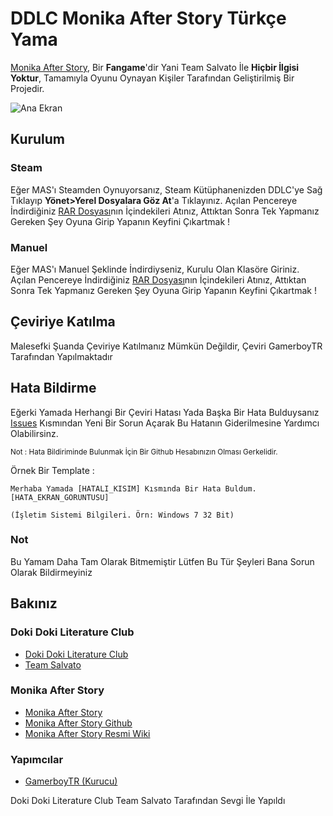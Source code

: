 # DDLC Monika After Story Türkçe Yama

[Monika After Story](https://www.monikaafterstory.com/), Bir **Fangame**'dir Yani Team Salvato İle **Hiçbir İlgisi Yoktur**, Tamamıyla Oyunu Oynayan Kişiler Tarafından Geliştirilmiş Bir Projedir.

![Ana Ekran](https://i.hizliresim.com/8pd66ul.jpg)

## Kurulum

### Steam

Eğer MAS'ı Steamden Oynuyorsanız, Steam Kütüphanenizden DDLC'ye Sağ Tıklayıp **Yönet>Yerel Dosyalara Göz At**'a Tıklayınız. Açılan Pencereye İndirdiğiniz [RAR Dosyası](https://github.com/gamerboytr/ddlc-mas-tr-patch/releases)nın İçindekileri Atınız, Attıktan Sonra Tek Yapmanız Gereken Şey Oyuna Girip Yapanın Keyfini Çıkartmak !

### Manuel

Eğer MAS'ı Manuel Şeklinde İndirdiyseniz, Kurulu Olan Klasöre Giriniz. Açılan Pencereye İndirdiğiniz [RAR Dosyası](https://github.com/gamerboytr/ddlc-mas-tr-patch/releases)nın İçindekileri Atınız, Attıktan Sonra Tek Yapmanız Gereken Şey Oyuna Girip Yapanın Keyfini Çıkartmak !

## Çeviriye Katılma

Malesefki Şuanda Çeviriye Katılmanız Mümkün Değildir, Çeviri GamerboyTR Tarafından Yapılmaktadır

## Hata Bildirme

Eğerki Yamada Herhangi Bir Çeviri Hatası Yada Başka Bir Hata Bulduysanız [Issues](https://github.com/gamerboytr/ddlc-mas-tr-patch/issues) Kısmından Yeni Bir Sorun Açarak Bu Hatanın Giderilmesine Yardımcı Olabilirsinz.

<small>Not : Hata Bildiriminde Bulunmak İçin Bir Github Hesabınızın Olması Gerkelidir.</small>

Örnek Bir Template :

```text
Merhaba Yamada [HATALI_KISIM] Kısmında Bir Hata Buldum.
[HATA_EKRAN_GORUNTUSU]

(İşletim Sistemi Bilgileri. Örn: Windows 7 32 Bit)

```

### Not

Bu Yamam Daha Tam Olarak Bitmemiştir Lütfen Bu Tür Şeyleri Bana Sorun Olarak Bildirmeyiniz

## Bakınız

### Doki Doki Literature Club

- [Doki Doki Literature Club](https://ddlc.moe/)
- [Team Salvato](http://teamsalvato.com/)

### Monika After Story

- [Monika After Story](https://www.monikaafterstory.com/)
- [Monika After Story Github](https://github.com/Monika-After-Story/MonikaModDev)
- [Monika After Story Resmi Wiki](https://github.com/Monika-After-Story/MonikaModDev/wiki)

### Yapımcılar

- [GamerboyTR (Kurucu)](https://linktr.ee/GamerboyTR)

Doki Doki Literature Club Team Salvato Tarafından Sevgi İle Yapıldı
